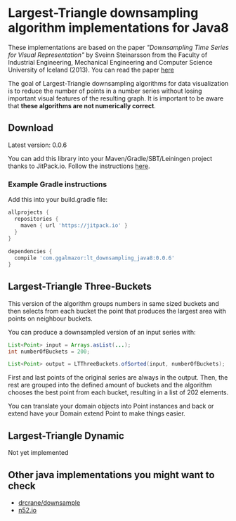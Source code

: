 # Largest-Triangle downsampling algorithm implementations for Java8

These implementations are based on the paper *"Downsampling Time Series for Visual Representation"* by Sveinn Steinarsson from the Faculty of Industrial Engineering, Mechanical Engineering and Computer Science University of Iceland (2013). You can read the paper [here](http://skemman.is/stream/get/1946/15343/37285/3/SS_MSthesis.pdf)

The goal of Largest-Triangle downsampling algorithms for data visualization is to reduce the number of points in a number series without losing important visual features of the resulting graph. It is important to be aware that **these algorithms are not numerically correct**.

## Download

Latest version: 0.0.6

You can add this library into your Maven/Gradle/SBT/Leiningen project thanks to JitPack.io. Follow the instructions [here](https://jitpack.io/#ggalmazor/lt_downsampling_java8).

### Example Gradle instructions

Add this into your build.gradle file:

```groovy
allprojects {
  repositories {
    maven { url 'https://jitpack.io' }
  }
}
	
dependencies {
  compile 'com.ggalmazor:lt_downsampling_java8:0.0.6'
}
```

## Largest-Triangle Three-Buckets

This version of the algorithm groups numbers in same sized buckets and then selects from each bucket the point that produces the largest area with points on neighbour buckets.

You can produce a downsampled version of an input series with: 

```java
List<Point> input = Arrays.asList(...);
int numberOfBuckets = 200;

List<Point> output = LTThreeBuckets.ofSorted(input, numberOfBuckets);
```

First and last points of the original series are always in the output. Then, the rest are grouped into the defined amount of buckets and the algorithm chooses the best point from each bucket, resulting in a list of 202 elements.

You can translate your domain objects into Point instances and back or extend have your Domain extend Point to make things easier.

## Largest-Triangle Dynamic

Not yet implemented

## Other java implementations you might want to check

 - [drcrane/downsample](https://github.com/drcrane/downsample)
 - [n52.io](http://www.programcreek.com/java-api-examples/index.php?source_dir=sensorweb-rest-api-master/timeseries-io/src/main/java/org/n52/io/generalize/LargestTriangleThreeBucketsGeneralizer.java)
